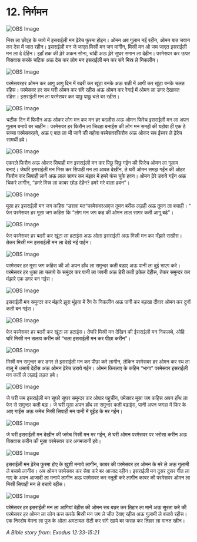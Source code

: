 # 12. निर्गमन

![OBS Image](https://cdn.door43.org/obs/jpg/360px/obs-en-12-01.jpg)

मिस्र ला छोंएड़ के जाये में इसराईली मन ढ़ेरेच फुरमा होइन। ओमन अब गुलाम नई रहीन, ओमन बात जवान कर देस में जात रहीन। इसराईली मन जे जाएत मिस्री मन जग मांगीन, मिस्री मन ओ जम जाएत इसराईली मन ला दे देहिंन। इहाँ तक की ढ़ेरे अकन सोना, चांदी अऊ ढ़ेरे सुघर समान ला देहीन। परमेसवर कर ऊपर बिसवास करके चटिक अऊ देस कर लोग मन इसराईली मन कर संगे मिस्र ले निकलीन।

![OBS Image](https://cdn.door43.org/obs/jpg/360px/obs-en-12-02.jpg)

परमेसवरहर ओमन कर आगु आगु दिन में बदरी कर खूंटा बनके अऊ राती में आगी कर खूंटा बनके चलत रहिस। परमेसवर हर सब घरी ओमन कर संगे रहीस अऊ ओमन कर रेगाई में ओमन ला डगर देखावत रहिस। इसराईली मन ला परमेसवर कर पाछु पाछु चले बर रहीस।

![OBS Image](https://cdn.door43.org/obs/jpg/360px/obs-en-12-03.jpg)

चटीक दिन में फिरौन अऊ ओकर लोग मन कर मन हर बदलीस अऊ ओमन फिरेच इसराईली मन ला अपन गुलाम बनाये बर चाहींन। परमेसवर हर फिरौन ला जिदहा बनाईस की लोग मन समझें की यहोवा ही एक ठे सच्चा परमेसवरहवे, अऊ ए बात ला भी जानें की यहोवा परमेसवरफिरौन अऊ ओकर सब ईस्वर ले ढ़ेरेच सामर्थी हवे।

![OBS Image](https://cdn.door43.org/obs/jpg/360px/obs-en-12-04.jpg)

एकरले फिरौन अऊ ओकर सिपाही मन इसराईली मन कर पिछु पिछु गईन की फिरेच ओमन ला गुलाम बनाएं। जेघरि इसराईली मन मिस्र कर सिपाही मन ला आवत देखींन, ते घरी ओमन समझ गईंन की ओहर फिरौन कर सिपाही लागें अऊ लाल सागर कर मंझार में हमरे फंस चुके हवन। ओमन ढ़ेरे डराये गईन अऊ चिकरे लागीन, “हमरे मिस्र ला काबर छोड़ देहेंन? हमरे मरे वाला हवन”।

![OBS Image](https://cdn.door43.org/obs/jpg/360px/obs-en-12-05.jpg)

मूसा हर इसराईली मन जग कहिस “डरावा मत”परमेसवरआएज तुमन बरीक लड़ही अऊ तुमन ला बचाही। " फेर परमेसवर हर मूसा जग कहिस कि “लोग मन जग कह की ओमन लाल सागर कती आगू बढे”।

![OBS Image](https://cdn.door43.org/obs/jpg/360px/obs-en-12-06.jpg)

फेर परमेसवर हर बदरी कर खूंटा ला हटाईस अऊ ओला इसराईली अऊ मिस्री मन कर मँझारे राखीस। तेकर मिस्री मन इसराईली मन ला देखे नई पाईन।

![OBS Image](https://cdn.door43.org/obs/jpg/360px/obs-en-12-07.jpg)

परमेसवर हर मूसा जग कहिस की ओ अपन हाँथ ला समुन्दर कती बड़ाए अऊ पानी ला दुई भाएग करे। परमेसवर हर धुका ला चलाये के समुंदर कर पानी ला जवनी अऊ डेरी कती ढ़केल देहीस, तेकर समुन्दर कर मंझारे एक डगर बन गईस।

![OBS Image](https://cdn.door43.org/obs/jpg/360px/obs-en-12-08.jpg)

इसराईली मन समुन्दर कर मंझारे झुरा भुंइया में रेंग के निकलीन अऊ पानी कर बड़खा दीवार ओमन कर दुनों कती बन गईस।

![OBS Image](https://cdn.door43.org/obs/jpg/360px/obs-en-12-09.jpg)

फेर परमेसवर हर बदरी कर खूंटा ला हटाईस। तेघरि मिस्री मन देखिन की ईसराईली मन निकलथे, ओहि घरि मिस्री मन सलाव करीन की “चला इसराईली मन कर पीछा करीन”।

![OBS Image](https://cdn.door43.org/obs/jpg/360px/obs-en-12-10.jpg)

मिस्री मन समुन्दर कर डगर ले इसराईली मन कर पीछा करे लागीन, लेकिन परमेसवर हर ओमन कर रथ ला बालू में धसाये देहीस अऊ ओमन ढ़ेरेच डराये गईन। ओमन किरलाए के कहिन “भागा” परमेसवर इसराईली मन कती ले लड़ाई लड़त हवे।

![OBS Image](https://cdn.door43.org/obs/jpg/360px/obs-en-12-11.jpg)

जे घरी जम इसराईली मन सुघरे सुघर समुन्दर कर ओपार पहुचींन, पमेसवर मूसा जग कहिस अपन हाँथ ला फेर से समुन्दर कती बढ़ा। जे घरी मूसा अपन हाँथ ला समुन्दर कती बढ़ाईस, पानी अपन जगहा में फिर के आए गाईस अऊ जमेच मिस्री सिपाही मन पानी में बूईड के मर गईन।

![OBS Image](https://cdn.door43.org/obs/jpg/360px/obs-en-12-12.jpg)

जे घरी इसराईली मन देखीन की जमेच मिस्री मन मर गईन, ते घरी ओमन परमेसवर पर भरोसा करीन अऊ बिसवास करीन की मूसा परमेसवर कर अगमजानी हवे।

![OBS Image](https://cdn.door43.org/obs/jpg/360px/obs-en-12-13.jpg)

इसराईली मन ढ़ेरेच फुरमा होए के ख़ुशी मनाये लागीन, काबर की परमेसवर हर ओमन के मरे ले अऊ गुलामी ले बचाये लानीस। अब ओमन परमेसवर कर सेवा करे बर आजाद रहीन। इसराईली मन दुसर दुसर गीत ला गाए के अपन आजादी ला मनाये लागीन अऊ परमेसवर कर स्तूती करे लागीन काबर की परमेसवर ओमन ला मिस्री सिपाही मन ले बचाये रहीस।

![OBS Image](https://cdn.door43.org/obs/jpg/360px/obs-en-12-14.jpg)

परेमेसवर हर इसराईली मन ला आगियां देहीस की ओमन सब बछर कर तिहार ला मानें अऊ सुरता करे की परमेसवर हर ओमन ला कोन कस करके मिस्री मन जग ले जीत देवाए रहीस अऊ गुलामी ले बचाये रहीस। एक निरदोष मेमना ला पूज के ओला अमटावल रोटी कर संगे खाये बर फसह कर तिहार ला मानत रहीन।

_A Bible story from: Exodus 12:33-15:21_